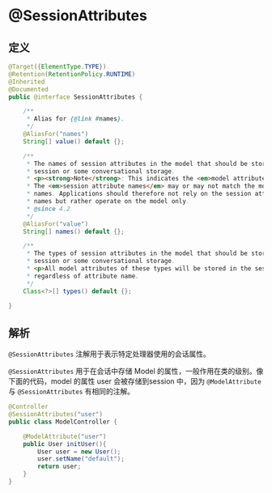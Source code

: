 # @SessionAttributes

## 定义

```java
@Target({ElementType.TYPE})
@Retention(RetentionPolicy.RUNTIME)
@Inherited
@Documented
public @interface SessionAttributes {

    /**
     * Alias for {@link #names}.
     */
    @AliasFor("names")
    String[] value() default {};

    /**
     * The names of session attributes in the model that should be stored in the
     * session or some conversational storage.
     * <p><strong>Note</strong>: This indicates the <em>model attribute names</em>.
     * The <em>session attribute names</em> may or may not match the model attribute
     * names. Applications should therefore not rely on the session attribute
     * names but rather operate on the model only.
     * @since 4.2
     */
    @AliasFor("value")
    String[] names() default {};

    /**
     * The types of session attributes in the model that should be stored in the
     * session or some conversational storage.
     * <p>All model attributes of these types will be stored in the session,
     * regardless of attribute name.
     */
    Class<?>[] types() default {};

}
```

## 解析

`@SessionAttributes` 注解用于表示特定处理器使用的会话属性。

`@SessionAttributes` 用于在会话中存储 Model 的属性，一般作用在类的级别。像下面的代码，model 的属性 user 会被存储到session 中，因为 `@ModelAttribute` 与 `@SessionAttributes` 有相同的注解。

```java
@Controller
@SessionAttributes("user")
public class ModelController {

    @ModelAttribute("user")
    public User initUser(){
        User user = new User();
        user.setName("default");
        return user;
    }
}
```



